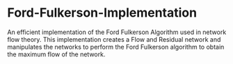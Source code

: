 # Ford-Fulkerson-Implementation
An efficient implementation of the Ford Fulkerson Algorithm used in network flow theory. This implementation creates a Flow and Residual network and manipulates the networks to perform the Ford Fulkerson algorithm to obtain the maximum flow of the network.
